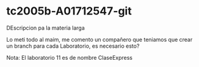 # tc2005b-A01712547-git
DEscripcion pa la materia larga

Lo meti todo al maim, me comento un compañero que teniamos que crear un branch para cada Laboratorio, es necesario esto?

Nota: El laboratorio 11 es de nombre ClaseExpress
